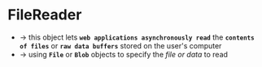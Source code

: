 # FileReader
* -> this object lets **`web applications asynchronously read`** the **`contents of files`** or **`raw data buffers`** stored on the user's computer
* -> using **`File`** or **`Blob`** objects to specify the _file or data_ to read